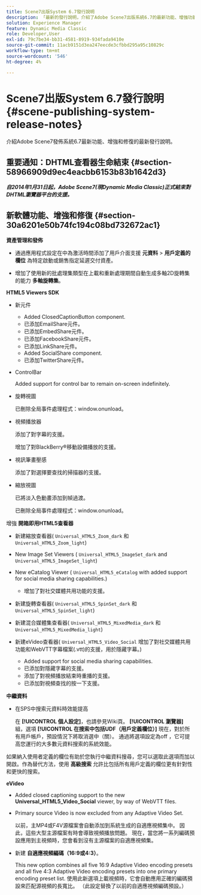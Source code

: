 ```yaml
---
title: Scene7出版System 6.7發行說明
description: 「最新的發行說明，介紹了Adobe Scene7出版系統6.7的最新功能、增強功能和修復，這是Adobe Experience CloudAdobe Experience Manager解決方案的一部分。」
solution: Experience Manager
feature: Dynamic Media Classic
role: Developer,User
exl-id: 79c7be34-bb31-4581-8919-934fada9410e
source-git-commit: 11acb9151d3ea247eecde3cfbbd295a95c10829c
workflow-type: tm+mt
source-wordcount: '546'
ht-degree: 4%

---
```


# Scene7出版System 6.7發行說明{#scene-publishing-system-release-notes}

介紹Adobe Scene7發佈系統6.7最新功能、增強和修復的最新發行說明。

## 重要通知：DHTML查看器生命結束 {#section-58966909d9ec4eacbb6153b83b1642d3}

***自2014年1月31日起，Adobe Scene7(現Dynamic Media Classic)正式結束對DHTML瀏覽器平台的支援。***

## 新軟體功能、增強和修復 {#section-30a6201e50b74fc194c08bd732672ac1}

**資產管理和發佈**

* 通過應用程式設定在中為激活時間添加了用戶介面支援 **元資料** > **用戶定義的欄位** 為特定啟動或銷售指定延遲交付資產。

<!--   [More information](http://help.adobe.com/en_US/scene7/using/WS08F62297-36A5-4c35-9D4E-5BE38C41D39C.html). -->

* 增加了使用新的批處理集類型在上載和重新處理期間自動生成多軸2D旋轉集的能力 **多軸旋轉集**。

<!--   [More information](http://help.adobe.com/en_US/scene7/using/WSf6ef983f54a76485-20cc30b112624e7b244-7fff.html). -->

**HTML5 Viewers SDK**

<!-- The *Adobe Scene7 HTML5 Viewers SDK* is available as part of the SDK download from Adobe Developer Connection.

[More information](http://help.adobe.com/en_US/scene7/using/WSd4272150f67705c11b002eec12fcba4dee6-8000.html). -->

* 新元件

   * Added ClosedCaptionButton component.
   * 已添加EmailShare元件。
   * 已添加EmbedShare元件。
   * 已添加FacebookShare元件。
   * 已添加LinkShare元件。
   * Added SocialShare component.
   * 已添加TwitterShare元件。

* ControlBar

   Added support for control bar to remain on-screen indefinitely.

* 旋轉視圖

   已刪除全局事件處理程式：window.onunload。

* 視頻播放器

   添加了對字幕的支援。

   增加了對BlackBerry®移動設備播放的支援。

* 視訊筆畫壓感

   添加了對選擇要查找的掃描器的支援。

* 縮放視圖

   已將淡入色動畫添加到幀過渡。

   已刪除全局事件處理程式：window.onunload。

增強
**開箱即用HTML5查看器**

* 新建縮放查看器( `Universal_HTML5_Zoom_dark` 和 `Universal_HTML5_Zoom_light`)
* New Image Set Viewers ( `Universal_HTML5_ImageSet_dark` and `Universal_HTML5_ImageSet_light`)
* New eCatalog Viewer ( `Universal_HTML5_eCatalog` with added support for social media sharing capabilities.)

   * 增加了對社交媒體共用功能的支援。

* 新建旋轉查看器( `Universal_HTML5_SpinSet_dark` 和 `Universal_HTML5_SpinSet_light`)

* 新建混合媒體集查看器( `Universal_HTML5_MixedMedia_dark` 和 `Universal_HTML5_MixedMedia_light`)
* 新建eVideo查看器( `Universal_HTML5_Video_Social` 增加了對社交媒體共用功能和WebVTT字幕檔案(.vtt)的支援，用於隱藏字幕。)

   * Added support for social media sharing capabilities.
   * 已添加對隱藏字幕的支援。
   * 添加了對視頻播放結束時重播的支援。
   * 已添加對視頻查找的按一下支援。

<!-- [Viewer preset compatibility matrix](http://help.adobe.com/en_US/scene7/using/WS6E593DEA-7D81-4cd6-84B0-85E8BB274176.html).

[Adding captions to eVideo](http://help.adobe.com/en_US/scene7/using/WS98ca2e6790647c06-6f6f53e137b959f094-8000.html). -->
**中繼資料**

* 在SPS中搜索元資料時效能提高

   在 **[!UICONTROL 個人設定]**，也請參見Wiki頁。 **[!UICONTROL 瀏覽器]** 組，選項 **[!UICONTROL 在搜索中包括UDF（用戶定義欄位）]** 現在，對於所有用戶帳戶，預設情況下將取消選中（關）。 通過將選項設定為off ，它可提高您運行的大多數元資料搜索的系統效能。

<!--   [Personal Setup](http://help.adobe.com/en_US/scene7/using/WSCAAE9C8A-F172-43a8-B134-6163E7C80218.html). -->

如果納入使用者定義的欄位有助於您執行中繼資料搜尋，您可以選取此選項而加以開啟。作為替代方法，使用 **高級搜索** 允許比包括所有用戶定義的欄位更有針對性和更快的搜索。

<!--   [Advanced search](http://help.adobe.com/en_US/scene7/using/WS259993e42159a215-1c6a66df1265272619e-7ff5.html). -->

**eVideo**

* Added closed captioning support to the new **Universal_HTML5_Video_Social** viewer, by way of WebVTT files.

<!--   [Adding captions to eVideo](http://help.stage.adobe.com/en_US/scene7/using/WS98ca2e6790647c06-6f6f53e137b959f094-8000.html). -->

* Primary source Video is now excluded from any Adaptive Video Set.

   以前，主MP4或F4V源檔案會自動添加到系統生成的自適應視頻集中。 因此，這些大型主源檔案有時會導致視頻播放問題。 現在，當您將一系列編碼預設應用到主視頻時，您會看到沒有主源檔案的自適應視頻集。

* 新建 **自適應視頻編碼（16:9或4:3）**。

   This new option combines all five 16:9 Adaptive Video encoding presets and all five 4:3 Adaptive Video encoding presets into one primary encoding preset list. 使用此新選項上載視頻時，它會自動應用正確的編碼預設來匹配源視頻的長寬比。 （此設定替換了以前的自適應視頻編碼預設。）

<!--   [More information](http://help.stage.adobe.com/en_US/scene7/using/WSE86ACF2B-BD50-4c48-A1D7-9CD4405B62D0.html). -->
